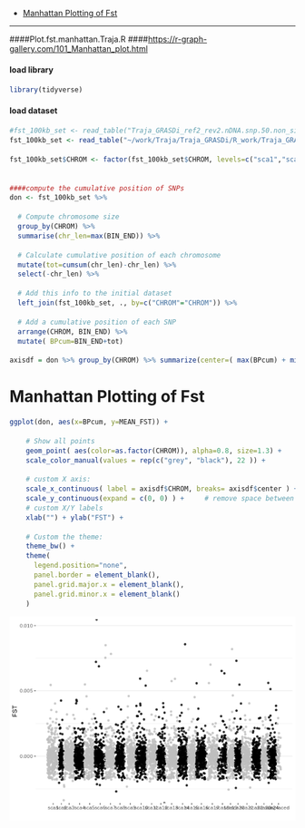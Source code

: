 -   [Manhattan Plotting of Fst](#manhattan-plotting-of-fst)

------------------------------------------------------------------------

####Plot.fst.manhattan.Traja.R
####<https://r-graph-gallery.com/101_Manhattan_plot.html>

#### load library

``` r
library(tidyverse)
```

#### load dataset

``` r
#fst_100kb_set <- read_table("Traja_GRASDi_ref2_rev2.nDNA.snp.50.non_singleton.FST_100kb.windowed.weir.fst")
fst_100kb_set <- read_table("~/work/Traja/Traja_GRASDi/R_work/Traja_GRASDi_ref2_rev2.nDNA.snp.50.non_singleton.FST_100kb.windowed.weir.fst")

fst_100kb_set$CHROM <- factor(fst_100kb_set$CHROM, levels=c("sca1","sca2","sca3","sca4","sca5","sca6","sca7","sca8","sca9","sca10","sca11","sca12","sca13","sca14","sca15","sca16","sca17","sca18","sca19","sca20","sca21","sca22","sca23","sca24","unplaced"))


####compute the cumulative position of SNPs
don <- fst_100kb_set %>% 
  
  # Compute chromosome size
  group_by(CHROM) %>% 
  summarise(chr_len=max(BIN_END)) %>% 
  
  # Calculate cumulative position of each chromosome
  mutate(tot=cumsum(chr_len)-chr_len) %>%
  select(-chr_len) %>%
  
  # Add this info to the initial dataset
  left_join(fst_100kb_set, ., by=c("CHROM"="CHROM")) %>%
  
  # Add a cumulative position of each SNP
  arrange(CHROM, BIN_END) %>%
  mutate( BPcum=BIN_END+tot)

axisdf = don %>% group_by(CHROM) %>% summarize(center=( max(BPcum) + min(BPcum) ) / 2 )
```

# Manhattan Plotting of Fst

``` r
ggplot(don, aes(x=BPcum, y=MEAN_FST)) +
    
    # Show all points
    geom_point( aes(color=as.factor(CHROM)), alpha=0.8, size=1.3) +
    scale_color_manual(values = rep(c("grey", "black"), 22 )) +
    
    # custom X axis:
    scale_x_continuous( label = axisdf$CHROM, breaks= axisdf$center ) +
    scale_y_continuous(expand = c(0, 0) ) +     # remove space between plot area and x axis
    # custom X/Y labels
    xlab("") + ylab("FST") +
  
    # Custom the theme:
    theme_bw() +
    theme( 
      legend.position="none",
      panel.border = element_blank(),
      panel.grid.major.x = element_blank(),
      panel.grid.minor.x = element_blank()
    )
```

![](Plot.fst.manhattan.Traja_files/figure-markdown_github/unnamed-chunk-3-1.png)
